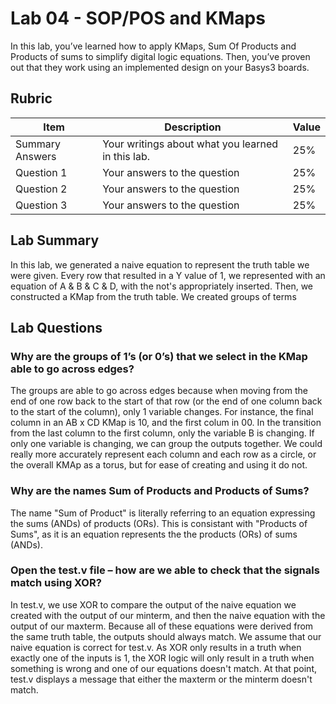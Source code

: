 # Lab 04 - SOP/POS and KMaps

In this lab, you’ve learned how to apply KMaps, Sum Of Products and Products of
sums to simplify digital logic equations. Then, you’ve proven out that they work
using an implemented design on your Basys3 boards.

## Rubric

| Item | Description | Value |
| ---- | ----------- | ----- |
| Summary Answers | Your writings about what you learned in this lab. | 25% |
| Question 1 | Your answers to the question | 25% |
| Question 2 | Your answers to the question | 25% |
| Question 3 | Your answers to the question | 25% |

## Lab Summary

In this lab, we generated a naive equation to represent the truth table we were given. Every row that resulted in a Y value of 1, we represented with an equation of A & B & C & D, with the not's appropriately inserted. Then, we constructed a KMap from the truth table. We created groups of terms 

## Lab Questions

### Why are the groups of 1’s (or 0’s) that we select in the KMap able to go across edges?

The groups are able to go across edges because when moving from the end of one row back to the start of that row (or the end of one column back to the start of the column), only 1 variable changes. For instance, the final column in an AB x CD KMap is 10, and the first colum in 00. In the transition from the last column to the first column, only the variable B is changing. If only one variable is changing, we can group the outputs together. We could really more accurately represent each column and each row as a circle, or the overall KMAp as a torus, but for ease of creating and using it do not.

### Why are the names Sum of Products and Products of Sums?

The name "Sum of Product" is literally referring to an equation expressing the sums (ANDs) of products (ORs). This is consistant with "Products of Sums", as it is an equation represents the the products (ORs) of sums (ANDs). 

### Open the test.v file – how are we able to check that the signals match using XOR?
In test.v, we use XOR to compare the output of the naive equation we created with the output of our minterm, and then the naive equation with the output of our maxterm. Because all of these equations were derived from the same truth table, the outputs should always match. We assume that our naive equation is correct for test.v. As XOR only results in a truth when exactly one of the inputs is 1, the XOR logic will only result in a truth when something is wrong and one of our equations doesn't match. At that point, test.v displays a message that either the maxterm or the minterm doesn't match.
